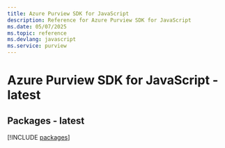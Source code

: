 ```yaml
---
title: Azure Purview SDK for JavaScript
description: Reference for Azure Purview SDK for JavaScript
ms.date: 05/07/2025
ms.topic: reference
ms.devlang: javascript
ms.service: purview
---
```

# Azure Purview SDK for JavaScript - latest
## Packages - latest
[!INCLUDE [packages](purview-index.md)]